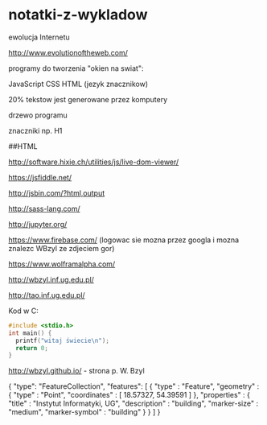 # notatki-z-wykladow

ewolucja Internetu

http://www.evolutionoftheweb.com/

programy do tworzenia "okien na swiat":

JavaScript
CSS
HTML (jezyk znacznikow)

20% tekstow jest generowane przez komputery

drzewo programu

znaczniki np. H1 

##HTML

http://software.hixie.ch/utilities/js/live-dom-viewer/

https://jsfiddle.net/

http://jsbin.com/?html,output

http://sass-lang.com/

http://jupyter.org/

https://www.firebase.com/ (logowac sie mozna przez googla i mozna znalezc WBzyl ze zdjeciem gor)

https://www.wolframalpha.com/



http://wbzyl.inf.ug.edu.pl/

http://tao.inf.ug.edu.pl/


Kod w C:

```c
#include <stdio.h>
int main() {
  printf("witaj świecie\n");
  return 0;
}
```

http://wbzyl.github.io/ - strona p. W. Bzyl


{
  "type": "FeatureCollection",
  "features": [
    { 
      "type" : "Feature", 
      "geometry" : { 
        "type" : "Point", 
        "coordinates" : [ 18.57327, 54.39591 ] 
      }, 
      "properties" : { 
        "title" : "Instytut Informatyki, UG", 
        "description" : "building", 
        "marker-size" : "medium", 
        "marker-symbol" : "building" 
      } 
    }
  ]
}

